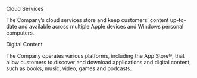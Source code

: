 Cloud Services

The Company’s cloud services store and keep customers’ content up-to-date and available across multiple Apple devices and
Windows personal computers.

Digital Content

The Company operates various platforms, including the App Store®, that allow customers to discover and download applications
and digital content, such as books, music, video, games and podcasts.